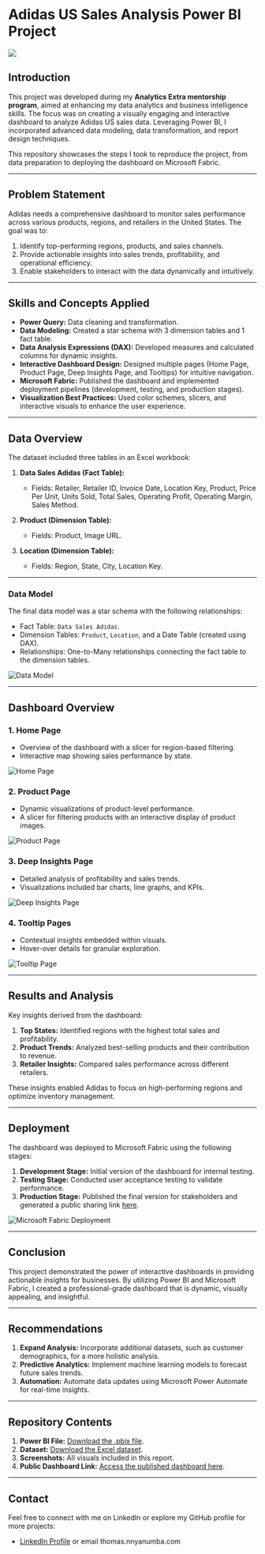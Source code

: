 # Adidas US Sales Analysis Power BI Project
![](https://github.com/Thomas-Nyanumba/Adidas-US-Sales-Analysis-Power-BI-Project/blob/main/Adidas%20BI%20Background%20Image...webp)
## Introduction
This project was developed during my **Analytics Extra mentorship program**, aimed at enhancing my data analytics and business intelligence skills. The focus was on creating a visually engaging and interactive dashboard to analyze Adidas US sales data. Leveraging Power BI, I incorporated advanced data modeling, data transformation, and report design techniques. 

This repository showcases the steps I took to reproduce the project, from data preparation to deploying the dashboard on Microsoft Fabric.

---

## Problem Statement
Adidas needs a comprehensive dashboard to monitor sales performance across various products, regions, and retailers in the United States. The goal was to:
1. Identify top-performing regions, products, and sales channels.
2. Provide actionable insights into sales trends, profitability, and operational efficiency.
3. Enable stakeholders to interact with the data dynamically and intuitively.

---

## Skills and Concepts Applied
- **Power Query:** Data cleaning and transformation.
- **Data Modeling:** Created a star schema with 3 dimension tables and 1 fact table.
- **Data Analysis Expressions (DAX):** Developed measures and calculated columns for dynamic insights.
- **Interactive Dashboard Design:** Designed multiple pages (Home Page, Product Page, Deep Insights Page, and Tooltips) for intuitive navigation.
- **Microsoft Fabric:** Published the dashboard and implemented deployment pipelines (development, testing, and production stages).
- **Visualization Best Practices:** Used color schemes, slicers, and interactive visuals to enhance the user experience.

---

## Data Overview
The dataset included three tables in an Excel workbook:

1. **Data Sales Adidas (Fact Table):**
   - Fields: Retailer, Retailer ID, Invoice Date, Location Key, Product, Price Per Unit, Units Sold, Total Sales, Operating Profit, Operating Margin, Sales Method.

2. **Product (Dimension Table):**
   - Fields: Product, Image URL.

3. **Location (Dimension Table):**
   - Fields: Region, State, City, Location Key.

---

### **Data Model**
The final data model was a star schema with the following relationships:
- Fact Table: `Data Sales Adidas`.
- Dimension Tables: `Product`, `Location`, and a Date Table (created using DAX).
- Relationships: One-to-Many relationships connecting the fact table to the dimension tables.

![Data Model](https://github.com/Thomas-Nyanumba/Adidas-US-Sales-Analysis-Power-BI-Project/blob/main/Adidas%20BI%20Data%20Model%20Image.png)

---

## Dashboard Overview

### **1. Home Page**
   - Overview of the dashboard with a slicer for region-based filtering.
   - Interactive map showing sales performance by state.

![Home Page](https://github.com/Thomas-Nyanumba/Adidas-US-Sales-Analysis-Power-BI-Project/blob/main/Adidas%20BI%20Report%20Home%20Page%20Image.png)

### **2. Product Page**
   - Dynamic visualizations of product-level performance.
   - A slicer for filtering products with an interactive display of product images.

![Product Page](https://github.com/Thomas-Nyanumba/Adidas-US-Sales-Analysis-Power-BI-Project/blob/main/Adidas%20BI%20Report%20Product%20Page%20Image.png)

### **3. Deep Insights Page**
   - Detailed analysis of profitability and sales trends.
   - Visualizations included bar charts, line graphs, and KPIs.

![Deep Insights Page](https://github.com/Thomas-Nyanumba/Adidas-US-Sales-Analysis-Power-BI-Project/blob/main/Adidas%20BI%20Report%20Deep%20Insight%20Page%20Image.png)

### **4. Tooltip Pages**
   - Contextual insights embedded within visuals.
   - Hover-over details for granular exploration.

![Tooltip Page](https://github.com/Thomas-Nyanumba/Adidas-US-Sales-Analysis-Power-BI-Project/blob/main/Adidas%20BI%20Report%20State%20Tooltip%20Page%20Image.png)

---

## Results and Analysis
Key insights derived from the dashboard:
1. **Top States:** Identified regions with the highest total sales and profitability.
2. **Product Trends:** Analyzed best-selling products and their contribution to revenue.
3. **Retailer Insights:** Compared sales performance across different retailers.

These insights enabled Adidas to focus on high-performing regions and optimize inventory management.

---

## Deployment
The dashboard was deployed to Microsoft Fabric using the following stages:
1. **Development Stage:** Initial version of the dashboard for internal testing.
2. **Testing Stage:** Conducted user acceptance testing to validate performance.
3. **Production Stage:** Published the final version for stakeholders and generated a public sharing link [here](https://app.powerbi.com/view?r=eyJrIjoiNGQ5YzZhMWMtNmJkOS00ODYxLWI0N2QtNDdhNDU4NzI2ZTkyIiwidCI6IjgwZTliY2Y3LTczYTYtNGI5OS1iZWFkLTA2MmNmZjE2MmY5NiJ9).

![Microsoft Fabric Deployment](https://github.com/Thomas-Nyanumba/Adidas-US-Sales-Analysis-Power-BI-Project/blob/main/Microsoft%20Fabric%20BI%20Deployment%20Pipeline.png)

---

## Conclusion
This project demonstrated the power of interactive dashboards in providing actionable insights for businesses. By utilizing Power BI and Microsoft Fabric, I created a professional-grade dashboard that is dynamic, visually appealing, and insightful.

---

## Recommendations
1. **Expand Analysis:** Incorporate additional datasets, such as customer demographics, for a more holistic analysis.
2. **Predictive Analytics:** Implement machine learning models to forecast future sales trends.
3. **Automation:** Automate data updates using Microsoft Power Automate for real-time insights.

---

## Repository Contents
1. **Power BI File:** [Download the .pbix file](https://github.com/Thomas-Nyanumba/Adidas-US-Sales-Analysis-Power-BI-Project/blob/main/Adidas%20Sales%20Data%20Analysis.pbix).
2. **Dataset:** [Download the Excel dataset](https://github.com/Thomas-Nyanumba/Adidas-US-Sales-Analysis-Power-BI-Project/blob/main/Adidas%20US%20Datasets...xlsx).
3. **Screenshots:** All visuals included in this report.
4. **Public Dashboard Link:** [Access the published dashboard here](https://app.powerbi.com/view?r=eyJrIjoiNGQ5YzZhMWMtNmJkOS00ODYxLWI0N2QtNDdhNDU4NzI2ZTkyIiwidCI6IjgwZTliY2Y3LTczYTYtNGI5OS1iZWFkLTA2MmNmZjE2MmY5NiJ9).

---

## Contact
Feel free to connect with me on LinkedIn or explore my GitHub profile for more projects:
- [LinkedIn Profile](https://www.linkedin.com/in/thomasnyanumba) or email thomas.nnyanumba.com 
